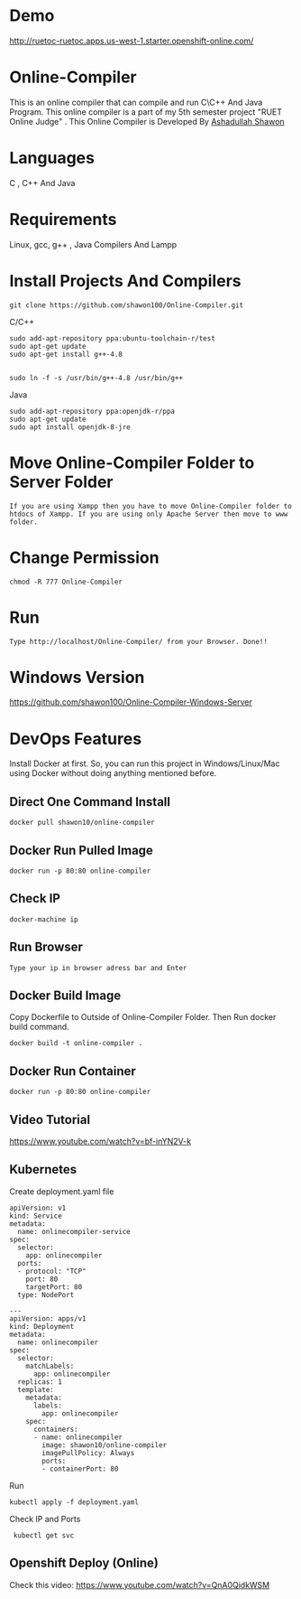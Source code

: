 # Demo

http://ruetoc-ruetoc.apps.us-west-1.starter.openshift-online.com/


# Online-Compiler

This is an online compiler that can compile and run C\C++ And Java Program. This online compiler is a part of my 5th semester project
"RUET Online Judge" . This Online Compiler is Developed By <a href="http://fb.com/ashadullah.shawon">Ashadullah Shawon</a>

# Languages
C , C++ And Java

# Requirements

Linux, gcc, g++ , Java Compilers And Lampp


# Install Projects And Compilers

```
git clone https://github.com/shawon100/Online-Compiler.git

```

C/C++
```
sudo add-apt-repository ppa:ubuntu-toolchain-r/test
sudo apt-get update
sudo apt-get install g++-4.8


sudo ln -f -s /usr/bin/g++-4.8 /usr/bin/g++

```

Java
```
sudo add-apt-repository ppa:openjdk-r/ppa  
sudo apt-get update   
sudo apt install openjdk-8-jre
```
# Move Online-Compiler Folder to Server Folder
```
If you are using Xampp then you have to move Online-Compiler folder to htdocs of Xampp. If you are using only Apache Server then move to www folder.
```
# Change Permission
```
chmod -R 777 Online-Compiler
```
# Run 


```
Type http://localhost/Online-Compiler/ from your Browser. Done!!

```


# Windows Version
https://github.com/shawon100/Online-Compiler-Windows-Server


# DevOps Features 
Install Docker at first. So, you can run this project in Windows/Linux/Mac<br> 
using Docker without doing anything mentioned before.

## Direct One Command Install
```
docker pull shawon10/online-compiler
```
## Docker Run Pulled Image
```
docker run -p 80:80 online-compiler
```
## Check IP 
```
docker-machine ip
```
## Run Browser
```
Type your ip in browser adress bar and Enter
```

## Docker Build Image
Copy Dockerfile to Outside of Online-Compiler Folder. Then Run docker build command.

```
docker build -t online-compiler .
```
## Docker Run Container
```
docker run -p 80:80 online-compiler
```
## Video Tutorial
https://www.youtube.com/watch?v=bf-inYN2V-k

## Kubernetes

Create deployment.yaml file
```
apiVersion: v1
kind: Service
metadata:
  name: onlinecompiler-service
spec:
  selector:
    app: onlinecompiler
  ports:
  - protocol: "TCP"
    port: 80
    targetPort: 80
  type: NodePort

---
apiVersion: apps/v1
kind: Deployment
metadata:
  name: onlinecompiler
spec:
  selector:
    matchLabels:
      app: onlinecompiler
  replicas: 1
  template:
    metadata:
      labels:
        app: onlinecompiler
    spec:
      containers:
      - name: onlinecompiler
        image: shawon10/online-compiler
        imagePullPolicy: Always
        ports:
        - containerPort: 80
 ```
 Run 
 ```
 kubectl apply -f deployment.yaml
 ```
Check IP and Ports
```
 kubectl get svc
```
 
## Openshift Deploy (Online)

Check this video: https://www.youtube.com/watch?v=QnA0QidkWSM


